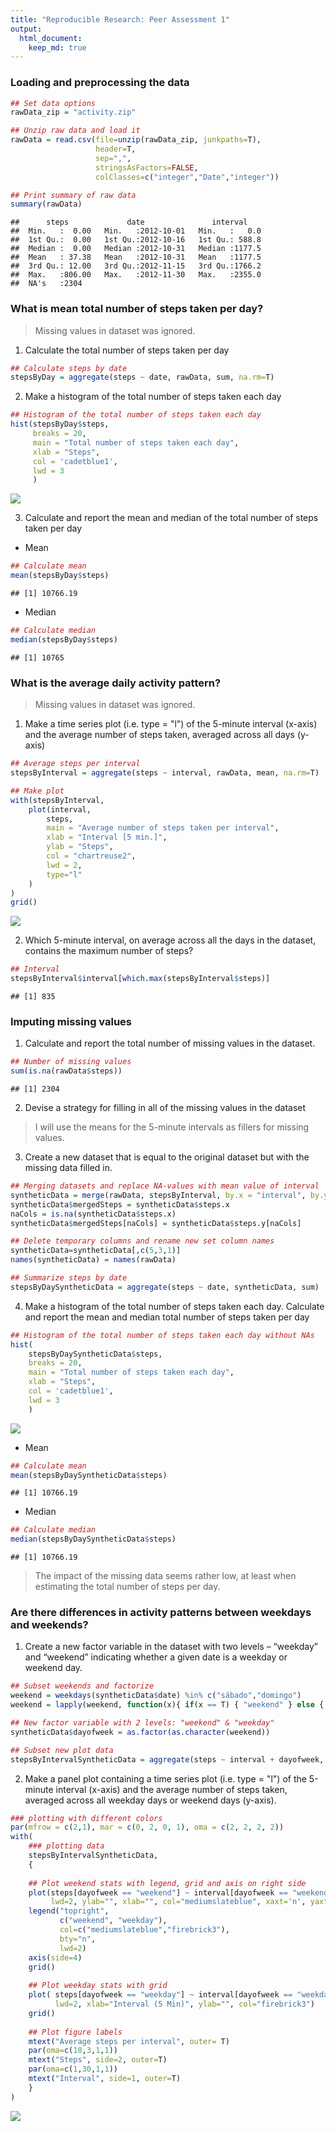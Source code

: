 ```yaml
---
title: "Reproducible Research: Peer Assessment 1"
output: 
  html_document:
    keep_md: true
---
```




### Loading and preprocessing the data

```r
## Set data options
rawData_zip = "activity.zip"

## Unzip raw data and load it 
rawData = read.csv(file=unzip(rawData_zip, junkpaths=T),
                   header=T,
                   sep=",",
                   stringsAsFactors=FALSE,
                   colClasses=c("integer","Date","integer"))

## Print summary of raw data
summary(rawData)
```

```
##      steps             date               interval     
##  Min.   :  0.00   Min.   :2012-10-01   Min.   :   0.0  
##  1st Qu.:  0.00   1st Qu.:2012-10-16   1st Qu.: 588.8  
##  Median :  0.00   Median :2012-10-31   Median :1177.5  
##  Mean   : 37.38   Mean   :2012-10-31   Mean   :1177.5  
##  3rd Qu.: 12.00   3rd Qu.:2012-11-15   3rd Qu.:1766.2  
##  Max.   :806.00   Max.   :2012-11-30   Max.   :2355.0  
##  NA's   :2304
```


### What is mean total number of steps taken per day?
> Missing values in dataset was ignored.

1. Calculate the total number of steps taken per day  

```r
## Calculate steps by date
stepsByDay = aggregate(steps ~ date, rawData, sum, na.rm=T)
```

2. Make a histogram of the total number of steps taken each day


```r
## Histogram of the total number of steps taken each day
hist(stepsByDay$steps,
     breaks = 20,
     main = "Total number of steps taken each day",
     xlab = "Steps",
     col = 'cadetblue1',
     lwd = 3
     )
```

![](PA1_template_files/figure-html/unnamed-chunk-4-1.png)<!-- -->

3. Calculate and report the mean and median of the total number of steps taken per day

- Mean  

```r
## Calculate mean
mean(stepsByDay$steps)
```

```
## [1] 10766.19
```

- Median

```r
## Calculate median
median(stepsByDay$steps)
```

```
## [1] 10765
```


### What is the average daily activity pattern?
> Missing values in dataset was ignored.

1. Make a time series plot (i.e. type = "l") of the 5-minute interval (x-axis) and the average number of steps taken, averaged across all days (y-axis)

```r
## Average steps per interval
stepsByInterval = aggregate(steps ~ interval, rawData, mean, na.rm=T)

## Make plot
with(stepsByInterval,
    plot(interval,
        steps,
        main = "Average number of steps taken per interval",
        xlab = "Interval [5 min.]",
        ylab = "Steps",
        col = "chartreuse2",
        lwd = 2,
        type="l"
    )
)
grid()
```

![](PA1_template_files/figure-html/unnamed-chunk-7-1.png)<!-- -->

2. Which 5-minute interval, on average across all the days in the dataset, contains the maximum number of steps?

```r
## Interval
stepsByInterval$interval[which.max(stepsByInterval$steps)]
```

```
## [1] 835
```

### Imputing missing values

1. Calculate and report the total number of missing values in the dataset.

```r
## Number of missing values
sum(is.na(rawData$steps))
```

```
## [1] 2304
```

2. Devise a strategy for filling in all of the missing values in the dataset  

> I will use the means for the 5-minute intervals as fillers for missing
values.

3. Create a new dataset that is equal to the original dataset but with the missing data filled in.

```r
## Merging datasets and replace NA-values with mean value of interval
syntheticData = merge(rawData, stepsByInterval, by.x = "interval", by.y = "interval")
syntheticData$mergedSteps = syntheticData$steps.x
naCols = is.na(syntheticData$steps.x)
syntheticData$mergedSteps[naCols] = syntheticData$steps.y[naCols]

## Delete temporary columns and rename new set column names
syntheticData=syntheticData[,c(5,3,1)]
names(syntheticData) = names(rawData)

## Summarize steps by date
stepsByDaySyntheticData = aggregate(steps ~ date, syntheticData, sum)
```
4. Make a histogram of the total number of steps taken each day. Calculate and report the mean and median total number of steps taken per day

```r
## Histogram of the total number of steps taken each day without NAs
hist(
    stepsByDaySyntheticData$steps,
    breaks = 20,
    main = "Total number of steps taken each day",
    xlab = "Steps",
    col = 'cadetblue1',
    lwd = 3
    )
```

![](PA1_template_files/figure-html/unnamed-chunk-11-1.png)<!-- -->

- Mean

```r
## Calculate mean
mean(stepsByDaySyntheticData$steps)
```

```
## [1] 10766.19
```

- Median

```r
## Calculate median
median(stepsByDaySyntheticData$steps)
```

```
## [1] 10766.19
```

> The impact of the missing data seems rather low, at least when estimating the total number of steps per day.
 
### Are there differences in activity patterns between weekdays and weekends?

1. Create a new factor variable in the dataset with two levels – “weekday” and “weekend” indicating whether a given date is a weekday or weekend day.

```r
## Subset weekends and factorize
weekend = weekdays(syntheticData$date) %in% c("sábado","domingo")
weekend = lapply(weekend, function(x){ if(x == T) { "weekend" } else { "weekday" }})

## New factor variable with 2 levels: "weekend" & "weekday"
syntheticData$dayofweek = as.factor(as.character(weekend))

## Subset new plot data
stepsByIntervalSyntheticData = aggregate(steps ~ interval + dayofweek, data = syntheticData, mean)
```

2. Make a panel plot containing a time series plot (i.e. type = "l") of the 5-minute interval (x-axis) and the average number of steps taken, averaged across all weekday days or weekend days (y-axis).

```r
### plotting with different colors
par(mfrow = c(2,1), mar = c(0, 2, 0, 1), oma = c(2, 2, 2, 2))
with(
    ### plotting data
    stepsByIntervalSyntheticData, 
    {
        
    ## Plot weekend stats with legend, grid and axis on right side
    plot(steps[dayofweek == "weekend"] ~ interval[dayofweek == "weekend"], type="l", 
         lwd=2, ylab="", xlab="", col="mediumslateblue", xaxt='n', yaxt="n")
    legend("topright",
           c("weekend", "weekday"), 
           col=c("mediumslateblue","firebrick3"),
           bty="n",
           lwd=2)
    axis(side=4)
    grid()
    
    ## Plot weekday stats with grid
    plot( steps[dayofweek == "weekday"] ~ interval[dayofweek == "weekday"], type="l", 
          lwd=2, xlab="Interval (5 Min)", ylab="", col="firebrick3")
    grid()
    
    ## Plot figure labels
    mtext("Average steps per interval", outer= T)
    par(oma=c(10,3,1,1))
    mtext("Steps", side=2, outer=T)
    par(oma=c(1,30,1,1))
    mtext("Interval", side=1, outer=T)
    }
)
```

![](PA1_template_files/figure-html/unnamed-chunk-15-1.png)<!-- -->
